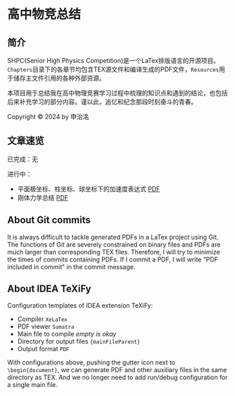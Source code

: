 # 高中物竞总结

## 简介

SHPC(Senior High Physics Competition)是一个LaTex排版语言的开源项目。`Chapters`目录下的各章节均包含TEX源文件和编译生成的PDF文件，`Resources`用于储存主文件引用的各种外部资源。

本项目用于总结我在高中物理竞赛学习过程中梳理的知识点和遇到的结论，也包括后来补充学习的部分内容。谨以此，追忆和纪念那段时刻奋斗的青春。

Copyright © 2024 by 申治洺

## 文章速览

已完成：无

进行中：
- 平面极坐标、柱坐标、球坐标下的加速度表达式 [PDF](https://github.com/Xiaoxiaomingbao/SHPC/blob/master/Chapters/PanPolarCoordinateSystem/chapter.pdf)
- 刚体力学总结 [PDF](https://github.com/Xiaoxiaomingbao/SHPC/blob/master/Chapters/RigidBody/chapter.pdf)

## About Git commits

It is always difficult to tackle generated PDFs in a LaTex project using Git. The functions of Git are severely constrained on binary files and PDFs are much larger than corresponding TEX files. Therefore, I will try to minimize the times of commits containing PDFs. If I commit a PDF, I will write "PDF included in commit" in the commit message.

## About IDEA TeXiFy

Configuration templates of IDEA extension TeXiFy:
- Compiler `XeLaTex`
- PDF viewer `Sumatra`
- Main file to compile _empty is okay_
- Directory for output files `{mainFileParent}`
- Output format `PDF`

With configurations above, pushing the gutter icon next to `\begin{document}`, we can generate PDF and other auxiliary files in the same directory as TEX. And we no longer need to add run/debug configuration for a single main file.

